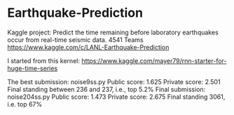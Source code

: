 # Earthquake-Prediction 
Kaggle project: Predict the time remaining before laboratory earthquakes occur from real-time seismic data. 
4541 Teams
https://www.kaggle.com/c/LANL-Earthquake-Prediction

I started from this kernel: https://www.kaggle.com/mayer79/rnn-starter-for-huge-time-series

The best submission: noise9ss.py Public score: 1.625 Private score: 2.501 Final standing between 236 and 237, i.e., top 5.2%
Final submission: noise204ss.py Public score: 1.473 Private score: 2.675 Final standing 3061, i.e. top 67%


